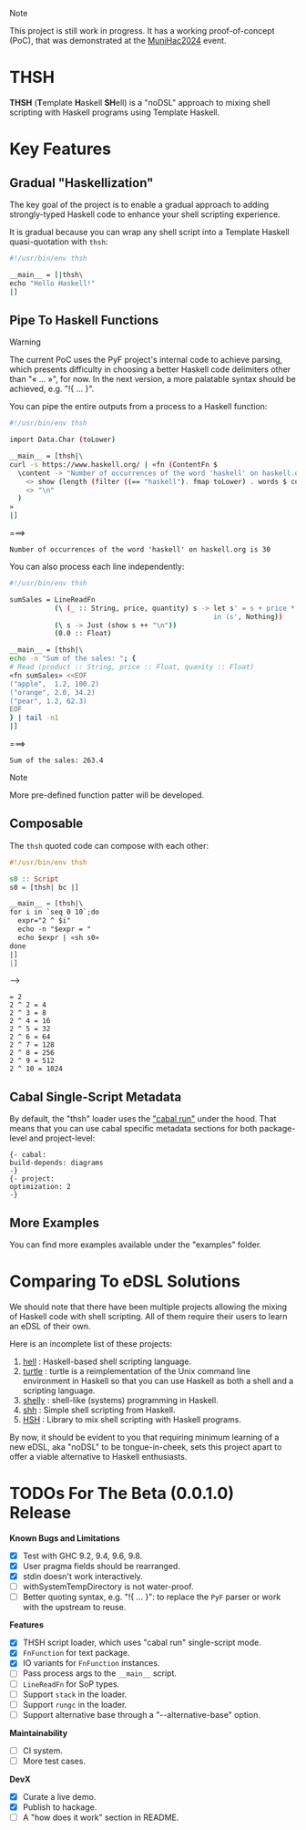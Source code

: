 > [!NOTE]
>
> This project is still work in progress. It has a working proof-of-concept (PoC), that was demonstrated at the
> [MuniHac2024](https://munihac.de/2024.html) event.

THSH
====

**THSH** (**T**emplate **H**askell **SH**ell) is a "noDSL" approach to mixing shell scripting with Haskell programs
using Template Haskell.

# Key Features

## Gradual "Haskellization"

The key goal of the project is to enable a gradual approach to adding strongly-typed Haskell code to enhance your shell
scripting experience.

It is gradual because you can wrap any shell script into a Template Haskell quasi-quotation with `thsh`:

```sh
#!/usr/bin/env thsh

__main__ = [|thsh\
echo "Hello Haskell!"
|]
```

## Pipe To Haskell Functions

> [!WARNING]
>
> The current PoC uses the PyF project's internal code to achieve parsing, which presents difficulty in choosing a
> better Haskell code delimiters other than "« ... »", for now. In the next version, a more palatable syntax should be
> achieved, e.g. "!{ ... }".

You can pipe the entire outputs from a process to a Haskell function:

```sh
#!/usr/bin/env thsh

import Data.Char (toLower)

__main__ = [thsh|\
curl -s https://www.haskell.org/ | «fn (ContentFn $
  \content -> "Number of occurrences of the word 'haskell' on haskell.org is "
    <> show (length (filter ((== "haskell"). fmap toLower) . words $ content))
    <> "\n"
  )
»
|]
```

===>

```
Number of occurrences of the word 'haskell' on haskell.org is 30
```

You can also process each line independently:

```sh
#!/usr/bin/env thsh

sumSales = LineReadFn
           (\ (_ :: String, price, quantity) s -> let s' = s + price * quantity
                                                  in (s', Nothing))
           (\ s -> Just (show s ++ "\n"))
           (0.0 :: Float)

__main__ = [thsh|\
echo -n "Sum of the sales: "; {
# Read (product :: String, price :: Float, quanity :: Float)
«fn sumSales» <<EOF
("apple",  1.2, 100.2)
("orange", 2.0, 34.2)
("pear", 1.2, 62.3)
EOF
} | tail -n1
|]
```

===>

```
Sum of the sales: 263.4
```

> [!NOTE]
>
> More pre-defined function patter will be developed.

## Composable

The `thsh` quoted code can compose with each other:

```haskell
#!/usr/bin/env thsh

s0 :: Script
s0 = [thsh| bc |]

__main__ = [thsh|\
for i in `seq 0 10`;do
  expr="2 ^ $i"
  echo -n "$expr = "
  echo $expr | «sh s0»
done
|]
|]
```

-->

```
= 2
2 ^ 2 = 4
2 ^ 3 = 8
2 ^ 4 = 16
2 ^ 5 = 32
2 ^ 6 = 64
2 ^ 7 = 128
2 ^ 8 = 256
2 ^ 9 = 512
2 ^ 10 = 1024
```

## Cabal Single-Script Metadata

By default, the "thsh" loader uses the ["cabal
run"](https://cabal.readthedocs.io/en/stable/cabal-commands.html#cabal-run) under the hood. That means that you can use
cabal specific metadata sections for both package-level and project-level:

```
{- cabal:
build-depends: diagrams
-}
{- project:
optimization: 2
-}
```

## More Examples

You can find more examples available under the "examples" folder.

# Comparing To eDSL Solutions

We should note that there have been multiple projects allowing the mixing of Haskell code with shell scripting. All of
them require their users to learn an eDSL of their own.

Here is an incomplete list of these projects:

1. [hell](https://github.com/chrisdone/hell) : Haskell-based shell scripting language.
2. [turtle](https://hackage.haskell.org/package/turtle) : turtle is a reimplementation of the Unix command line
   environment in Haskell so that you can use Haskell as both a shell and a scripting language.
3. [shelly](https://hackage.haskell.org/package/shelly) : shell-like (systems) programming in Haskell.
4. [shh](https://hackage.haskell.org/package/shh) : Simple shell scripting from Haskell.
5. [HSH](https://hackage.haskell.org/package/HSH) : Library to mix shell scripting with Haskell programs.

By now, it should be evident to you that requiring minimum learning of a new eDSL, aka "noDSL" to be tongue-in-cheek,
sets this project apart to offer a viable alternative to Haskell enthusiasts.

# TODOs For The Beta (0.0.1.0) Release

**Known Bugs and Limitations**

- [x] Test with GHC 9.2, 9.4, 9.6, 9.8.
- [x] User pragma fields should be rearranged.
- [x] stdin doesn't work interactively.
- [ ] withSystemTempDirectory is not water-proof.
- [ ] Better quoting syntax, e.g. "!{ ... }": to replace the `PyF` parser or work with the upstream to reuse.

**Features**

- [x] THSH script loader, which uses "cabal run" single-script mode.
- [x] `FnFunction` for text package.
- [x] IO variants for `FnFunction` instances.
- [ ] Pass process args to the `__main__` script.
- [ ] `LineReadFn` for SoP types.
- [ ] Support `stack` in the loader.
- [ ] Support `rungc` in the loader.
- [ ] Support alternative base through a "--alternative-base" option.

**Maintainability**

- [ ] CI system.
- [ ] More test cases.

**DevX**

- [x] Curate a live demo.
- [x] Publish to hackage.
- [ ] A "how does it work" section in README.
